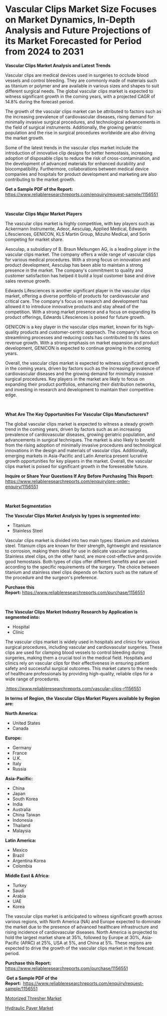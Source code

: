<p><h1>Vascular Clips Market Size Focuses on Market Dynamics, In-Depth Analysis and Future Projections of its Market Forecasted for Period from 2024 to 2031</h1></p><p><strong>Vascular Clips Market Analysis and Latest Trends</strong></p>
<p><p>Vascular clips are medical devices used in surgeries to occlude blood vessels and control bleeding. They are commonly made of materials such as titanium or polymer and are available in various sizes and shapes to suit different surgical needs. The global vascular clips market is expected to witness significant growth in the coming years, with a projected CAGR of 14.8% during the forecast period.</p><p>The growth of the vascular clips market can be attributed to factors such as the increasing prevalence of cardiovascular diseases, rising demand for minimally invasive surgical procedures, and technological advancements in the field of surgical instruments. Additionally, the growing geriatric population and the rise in surgical procedures worldwide are also driving the market growth.</p><p>Some of the latest trends in the vascular clips market include the introduction of innovative clip designs for better hemostasis, increasing adoption of disposable clips to reduce the risk of cross-contamination, and the development of advanced materials for enhanced durability and biocompatibility. Furthermore, collaborations between medical device companies and hospitals for product development and marketing are also contributing to the market growth.</p></p>
<p><strong>Get a Sample PDF of the Report:&nbsp;</strong> <a href="https://www.reliableresearchreports.com/enquiry/request-sample/1156551">https://www.reliableresearchreports.com/enquiry/request-sample/1156551</a></p>
<p>&nbsp;</p>
<p><strong>Vascular Clips Major Market Players</strong></p>
<p><p>The vascular clips market is highly competitive, with key players such as Ackermann Instrumente, Adeor, Aesculap, Applied Medical, Edwards Lifesciences, GENICON, KLS Martin Group, Mizuho Medical, and Sorin competing for market share.</p><p>Aesculap, a subsidiary of B. Braun Melsungen AG, is a leading player in the vascular clips market. The company offers a wide range of vascular clips for various medical procedures. With a strong focus on innovation and product development, Aesculap has been able to maintain a strong presence in the market. The company's commitment to quality and customer satisfaction has helped it build a loyal customer base and drive sales revenue growth.</p><p>Edwards Lifesciences is another significant player in the vascular clips market, offering a diverse portfolio of products for cardiovascular and critical care. The company's focus on research and development has allowed it to introduce innovative products and stay ahead of the competition. With a strong market presence and a focus on expanding its product offerings, Edwards Lifesciences is poised for future growth.</p><p>GENICON is a key player in the vascular clips market, known for its high-quality products and customer-centric approach. The company's focus on streamlining processes and reducing costs has contributed to its sales revenue growth. With a strong emphasis on market expansion and product development, GENICON is expected to continue growing in the coming years.</p><p>Overall, the vascular clips market is expected to witness significant growth in the coming years, driven by factors such as the increasing prevalence of cardiovascular diseases and the growing demand for minimally invasive surgical procedures. Key players in the market are likely to focus on expanding their product portfolios, enhancing their distribution networks, and investing in research and development to maintain their competitive edge.</p></p>
<p>&nbsp;</p>
<p><strong>What Are The Key Opportunities For Vascular Clips Manufacturers?</strong></p>
<p><p>The global vascular clips market is expected to witness a steady growth trend in the coming years, driven by factors such as an increasing prevalence of cardiovascular diseases, growing geriatric population, and advancements in surgical techniques. The market is also likely to benefit from the rising adoption of minimally invasive procedures and technological innovations in the design and materials of vascular clips. Additionally, emerging markets in Asia-Pacific and Latin America present lucrative growth opportunities for key players in the market. Overall, the vascular clips market is poised for significant growth in the foreseeable future.</p></p>
<p><strong>Inquire or Share Your Questions If Any Before Purchasing This Report:</strong> <a href="https://www.reliableresearchreports.com/enquiry/pre-order-enquiry/1156551">https://www.reliableresearchreports.com/enquiry/pre-order-enquiry/1156551</a></p>
<p>&nbsp;</p>
<p><strong>Market Segmentation</strong></p>
<p><strong>The Vascular Clips Market Analysis by types is segmented into:</strong></p>
<p><ul><li>Titanium</li><li>Stainless Steel</li></ul></p>
<p><p>Vascular clips market is divided into two main types: titanium and stainless steel. Titanium clips are known for their strength, lightweight and resistance to corrosion, making them ideal for use in delicate vascular surgeries. Stainless steel clips, on the other hand, are more cost-effective and provide good hemostasis. Both types of clips offer different benefits and are used according to the specific requirements of the surgery. The choice between titanium and stainless steel clips depends on factors such as the nature of the procedure and the surgeon's preference.</p></p>
<p><strong>Purchase this Report:&nbsp;</strong><a href="https://www.reliableresearchreports.com/purchase/1156551">https://www.reliableresearchreports.com/purchase/1156551</a></p>
<p>&nbsp;</p>
<p><strong>The Vascular Clips Market Industry Research by Application is segmented into:</strong></p>
<p><ul><li>Hospital</li><li>Clinic</li></ul></p>
<p><p>The vascular clips market is widely used in hospitals and clinics for various surgical procedures, including vascular and cardiovascular surgeries. These clips are used for clamping blood vessels to control bleeding during surgeries, making them a crucial tool in the medical field. Hospitals and clinics rely on vascular clips for their effectiveness in ensuring patient safety and successful surgical outcomes. This market caters to the needs of healthcare professionals by providing high-quality, reliable clips for a wide range of procedures.</p></p>
<p><a href="https://www.reliableresearchreports.com/vascular-clips-r1156551">&nbsp;https://www.reliableresearchreports.com/vascular-clips-r1156551</a></p>
<p><strong>In terms of Region, the Vascular Clips Market Players available by Region are:</strong></p>
<p>
    <p> <strong> North America: </strong>
        <ul>
            <li>United States</li>
            <li>Canada</li>
        </ul>
        </p> 
    <p> <strong> Europe: </strong>
        <ul>
            <li>Germany</li>
            <li>France</li>
            <li>U.K.</li>
            <li>Italy</li>
            <li>Russia</li>
        </ul>
        </p> 
    <p> <strong> Asia-Pacific: </strong>
        <ul>
            <li>China</li>
            <li>Japan</li>
            <li>South Korea</li>
            <li>India</li>
            <li>Australia</li>
            <li>China Taiwan</li>
            <li>Indonesia</li>
            <li>Thailand</li>
            <li>Malaysia</li>
        </ul>
        </p> 
    <p> <strong> Latin America: </strong>
        <ul>
            <li>Mexico</li>
            <li>Brazil</li>
            <li>Argentina Korea</li>
            <li>Colombia</li>
        </ul>
        </p> 
    <p> <strong> Middle East & Africa: </strong>
        <ul>
            <li>Turkey</li>
            <li>Saudi</li>
            <li>Arabia</li>
            <li>UAE</li>
            <li>Korea</li>
        </ul>
    </p>
    </p>
<p><p>The vascular clips market is anticipated to witness significant growth across various regions, with North America (NA) and Europe expected to dominate the market due to the presence of advanced healthcare infrastructure and rising incidence of cardiovascular diseases. North America is projected to hold the largest market share at 35%, followed by Europe at 30%, Asia-Pacific (APAC) at 25%, USA at 5%, and China at 5%. These regions are expected to drive the growth of the vascular clips market in the forecast period.</p></p>
<p><strong>Purchase this Report: </strong><a href="https://www.reliableresearchreports.com/purchase/1156551">https://www.reliableresearchreports.com/purchase/1156551</a></p>
<p>&nbsp;<strong>Get a Sample PDF of the Report:&nbsp;&nbsp;</strong><a href="https://www.reliableresearchreports.com/enquiry/request-sample/1156551">https://www.reliableresearchreports.com/enquiry/request-sample/1156551</a></p>
<p><strong></strong></p>
<p><p><a href="https://github.com/MyrtisWest1/Market-Research-Report-List-1/blob/main/motorized-thresher-market.md">Motorized Thresher Market</a></p><p><a href="https://github.com/LaceyZemlak1/Market-Research-Report-List-1/blob/main/hydraulic-paver-market.md">Hydraulic Paver Market</a></p></p>